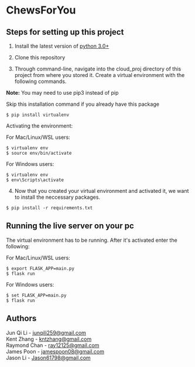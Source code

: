 # ChewsForYou

## Steps for setting up this project

1. Install the latest version of [python 3.0+](https://www.python.org/downloads/)

2. Clone this repository



3. Through command-line, navigate into the cloud_proj directory of this project from where you stored it. Create a virtual environment with the following commands.

**Note:** You may need to use pip3 instead of pip

Skip this installation command if you already have this package
```
$ pip install virtualenv
```

Activating the environment:

For Mac/Linux/WSL users:
```
$ virtualenv env
$ source env/bin/activate
```
For Windows users:
```
$ virtualenv env
$ env\Scripts\activate
```


4. Now that you created your virtual environment and activated it, we want to install the neccessary packages.

```
$ pip install -r requirements.txt
```

## Running the live server on your pc

The virtual environment has to be running. After it's activated enter the following:

For Mac/Linux/WSL users:
```
$ export FLASK_APP=main.py
$ flask run
```

For Windows users:
```
$ set FLASK_APP=main.py
$ flask run
```

## Authors
Jun Qi Li - junqili259@gmail.com  
Kent Zhang - kntzhang@gmail.com  
Raymond Chan - ray12125@gmail.com  
James Poon - jamespoon08@gmail.com  
Jason Li - Jason61798@gmail.com
